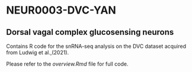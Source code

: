 # NEUR0003-DVC-YAN
## Dorsal vagal complex glucosensing neurons

Contains R code for the snRNA-seq analysis on the DVC dataset acquired from Ludwig et al.,(2021).

Please refer to the *overview.Rmd* file for full code.

